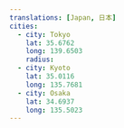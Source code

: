 ```yaml
---
translations: [Japan, 日本]
cities:
  - city: Tokyo
    lat: 35.6762
    long: 139.6503
    radius: 
  - city: Kyoto
    lat: 35.0116
    long: 135.7681
  - city: Osaka
    lat: 34.6937
    long: 135.5023
---
```

